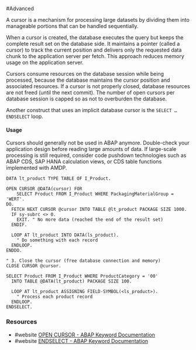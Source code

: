 #Advanced 

A cursor is a mechanism for processing large datasets by dividing them into manageable portions that can be handled sequentially. 

When a cursor is created, the database executes the query but keeps the complete result set on the database side. It maintains a pointer (called a cursor) to track the current position and delivers only the requested data chunk to the application server per fetch. This approach reduces memory usage on the application server.

Cursors consume resources on the database session while being processed, because the database maintains the cursor position and associated resources. If a cursor is not properly closed,  database resources are not freed (until the next commit). The number of open cursors per database session is capped so as not to overburden the database.

Another construct that uses an implicit database cursor is the `SELECT … ENDSELECT` loop.
#### Usage
Cursors should generally not be used in ABAP anymore. Double-check your application design before reading large amounts of data. If large-scale processing is still required, consider code pushdown technologies such as ABAP CDS, SAP HANA calculation views, or CDS table functions implemented with AMDP.

```ABAP
DATA lt_product TYPE TABLE OF I_Product.

OPEN CURSOR @DATA(cursor) FOR
    SELECT Product FROM I_Product WHERE PackagingMaterialGroup = 'WERT'.
DO.
  FETCH NEXT CURSOR @cursor INTO TABLE @lt_product PACKAGE SIZE 1000.
  IF sy-subrc <> 0.
    EXIT. " No more data (reached the end of the result set)
  ENDIF.

  LOOP AT lt_product INTO DATA(ls_product).
    " Do something with each record
  ENDLOOP.
ENDDO.

" 3. Close the cursor (free database connection and memory)
CLOSE CURSOR @cursor.
```

``` ABAP
SELECT Product FROM I_Product WHERE ProductCategory = '00'
  INTO TABLE @DATA(lt_product) PACKAGE SIZE 100.

  LOOP AT lt_product ASSIGNING FIELD-SYMBOL(<ls_product>).
    " Process each product record
  ENDLOOP.
ENDSELECT.
```

### Resources
- #website [OPEN CURSOR - ABAP Keyword Documentation](https://help.sap.com/doc/abapdocu_753_index_htm/7.53/en-US/abapopen_cursor.htm)
- #website [ENDSELECT - ABAP Keyword Documentation](https://help.sap.com/doc/abapdocu_753_index_htm/7.53/en-US/abapendselect.htm)
